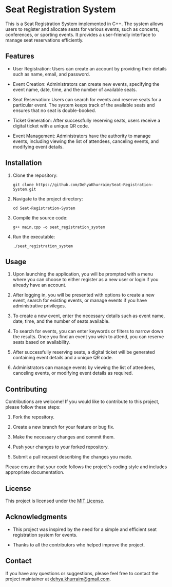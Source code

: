 # Seat Registration System

This is a Seat Registration System implemented in C++. The system allows users to register and allocate seats for various events, such as concerts, conferences, or sporting events. It provides a user-friendly interface to manage seat reservations efficiently.

## Features

- User Registration: Users can create an account by providing their details such as name, email, and password.

- Event Creation: Administrators can create new events, specifying the event name, date, time, and the number of available seats.

- Seat Reservation: Users can search for events and reserve seats for a particular event. The system keeps track of the available seats and ensures that no seat is double-booked.

- Ticket Generation: After successfully reserving seats, users receive a digital ticket with a unique QR code.

- Event Management: Administrators have the authority to manage events, including viewing the list of attendees, canceling events, and modifying event details.

## Installation

1. Clone the repository:

   ```
   git clone https://github.com/DehyaKhurraim/Seat-Registration-System.git
   ```

2. Navigate to the project directory:

   ```
   cd Seat-Registration-System
   ```

3. Compile the source code:

   ```
   g++ main.cpp -o seat_registration_system
   ```

4. Run the executable:

   ```
   ./seat_registration_system
   ```

## Usage

1. Upon launching the application, you will be prompted with a menu where you can choose to either register as a new user or login if you already have an account.

2. After logging in, you will be presented with options to create a new event, search for existing events, or manage events if you have administrative privileges.

3. To create a new event, enter the necessary details such as event name, date, time, and the number of seats available.

4. To search for events, you can enter keywords or filters to narrow down the results. Once you find an event you wish to attend, you can reserve seats based on availability.

5. After successfully reserving seats, a digital ticket will be generated containing event details and a unique QR code.

6. Administrators can manage events by viewing the list of attendees, canceling events, or modifying event details as required.

## Contributing

Contributions are welcome! If you would like to contribute to this project, please follow these steps:

1. Fork the repository.

2. Create a new branch for your feature or bug fix.

3. Make the necessary changes and commit them.

4. Push your changes to your forked repository.

5. Submit a pull request describing the changes you made.

Please ensure that your code follows the project's coding style and includes appropriate documentation.

## License

This project is licensed under the [MIT License](LICENSE).

## Acknowledgments

- This project was inspired by the need for a simple and efficient seat registration system for events.

- Thanks to all the contributors who helped improve the project.

## Contact

If you have any questions or suggestions, please feel free to contact the project maintainer at [dehya.khurraim@gmail.com](mailto:dehya.khurraim@gmail.com).
